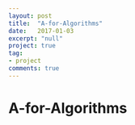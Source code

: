 ```yaml
---
layout: post
title:  "A-for-Algorithms"
date:   2017-01-03
excerpt: "null"
project: true
tag:
- project
comments: true
---
```

# A-for-Algorithms